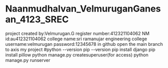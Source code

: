 # Naanmudhalvan_VelmuruganGanesan_4123_SREC
 project created by:Velmurugan.G
 register number:412321104062
 NM id:au412321104062
 college name:sri ramanujar engineering college
 username:velmurugan
 password:12345678
 in github open the main branch to axis my project
 #python --version 
 pip --version
 pip install django 
 pip install pillow
 python manage.py createsuperuser(for access)
 python manage.py runserver
